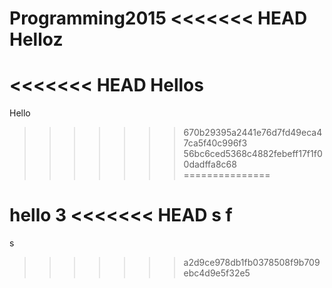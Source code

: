 Programming2015
<<<<<<< HEAD
Helloz
=======
<<<<<<< HEAD
Hellos
=======
Hello
>>>>>>> 670b29395a2441e76d7fd49eca47ca5f40c996f3
>>>>>>> 56bc6ced5368c4882febeff17f1f00dadffa8c68
===============


hello
3
<<<<<<< HEAD
s
f
=======
s
>>>>>>> a2d9ce978db1fb0378508f9b709ebc4d9e5f32e5
